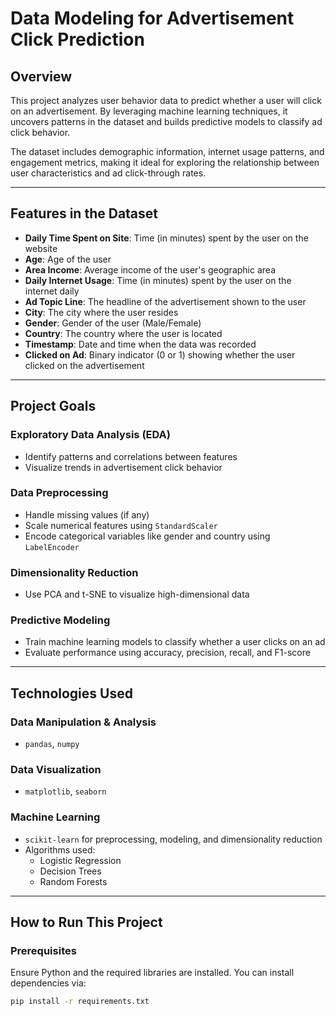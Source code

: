 # Data Modeling for Advertisement Click Prediction

## Overview
This project analyzes user behavior data to predict whether a user will click on an advertisement. By leveraging machine learning techniques, it uncovers patterns in the dataset and builds predictive models to classify ad click behavior.

The dataset includes demographic information, internet usage patterns, and engagement metrics, making it ideal for exploring the relationship between user characteristics and ad click-through rates.

---

## Features in the Dataset

- **Daily Time Spent on Site**: Time (in minutes) spent by the user on the website  
- **Age**: Age of the user  
- **Area Income**: Average income of the user's geographic area  
- **Daily Internet Usage**: Time (in minutes) spent by the user on the internet daily  
- **Ad Topic Line**: The headline of the advertisement shown to the user  
- **City**: The city where the user resides  
- **Gender**: Gender of the user (Male/Female)  
- **Country**: The country where the user is located  
- **Timestamp**: Date and time when the data was recorded  
- **Clicked on Ad**: Binary indicator (0 or 1) showing whether the user clicked on the advertisement  

---

## Project Goals

### Exploratory Data Analysis (EDA)
- Identify patterns and correlations between features  
- Visualize trends in advertisement click behavior  

### Data Preprocessing
- Handle missing values (if any)  
- Scale numerical features using `StandardScaler`  
- Encode categorical variables like gender and country using `LabelEncoder`  

### Dimensionality Reduction
- Use PCA and t-SNE to visualize high-dimensional data  

### Predictive Modeling
- Train machine learning models to classify whether a user clicks on an ad  
- Evaluate performance using accuracy, precision, recall, and F1-score  

---

## Technologies Used

### Data Manipulation & Analysis
- `pandas`, `numpy`  

### Data Visualization
- `matplotlib`, `seaborn`  

### Machine Learning
- `scikit-learn` for preprocessing, modeling, and dimensionality reduction  
- Algorithms used:  
  - Logistic Regression  
  - Decision Trees  
  - Random Forests  

---

## How to Run This Project

### Prerequisites
Ensure Python and the required libraries are installed. You can install dependencies via:

```bash
pip install -r requirements.txt
